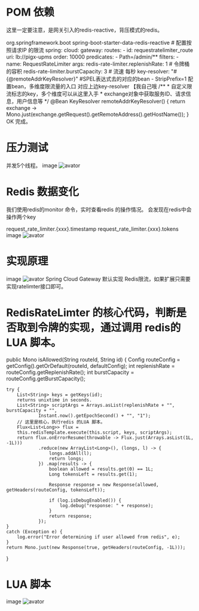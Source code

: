 # POM 依赖
这里一定要注意，是网关引入的redis-reactive，背压模式的redis。

<!--基于 reactive stream 的redis -->
<dependency>
    <groupId>org.springframework.boot</groupId>
    <artifactId>spring-boot-starter-data-redis-reactive</artifactId>
</dependency>
# 配置按照请求IP 的限流
spring:
  cloud:
    gateway:
      routes:
      - id: requestratelimiter_route
        uri: lb://pigx-upms
        order: 10000
        predicates:
        - Path=/admin/**
        filters:
        - name: RequestRateLimiter
          args:
            redis-rate-limiter.replenishRate: 1  # 令牌桶的容积
            redis-rate-limiter.burstCapacity: 3  # 流速 每秒
            key-resolver: "#{@remoteAddrKeyResolver}" #SPEL表达式去的对应的bean
        - StripPrefix=1
配置bean，多维度限流量的入口 对应上边key-resolver 【我自己哦
/**
* 自定义限流标志的key，多个维度可以从这里入手
* exchange对象中获取服务ID、请求信息，用户信息等
*/
@Bean
KeyResolver remoteAddrKeyResolver() {
    return exchange -> Mono.just(exchange.getRequest().getRemoteAddress().getHostName());
}
OK 完成。

# 压力测试
并发5个线程。
image
![avator](http://a.pig4cloud.com/jmeter.png)

# Redis 数据变化
我们使用redis的monitor 命令，实时查看redis 的操作情况。
会发现在redis中会操作两个key

request_rate_limiter.{xxx}.timestamp
request_rate_limiter.{xxx}.tokens image
![avator](http://a.pig4cloud.com/redis_monitor.png)
# 实现原理
image
![avator](http://a.pig4cloud.com/uml111.png)
Spring Cloud Gateway 默认实现 Redis限流，如果扩展只需要实现ratelimter接口即可。

# RedisRateLimter 的核心代码，判断是否取到令牌的实现，通过调用 redis的LUA 脚本。
public Mono<Response> isAllowed(String routeId, String id) {
	Config routeConfig = getConfig().getOrDefault(routeId, defaultConfig);
	int replenishRate = routeConfig.getReplenishRate();
	int burstCapacity = routeConfig.getBurstCapacity();

	try {
		List<String> keys = getKeys(id);
		returns unixtime in seconds.
		List<String> scriptArgs = Arrays.asList(replenishRate + "", burstCapacity + "",
				Instant.now().getEpochSecond() + "", "1");
		// 这里是核心，执行redis 的LUA 脚本。
		Flux<List<Long>> flux =
		this.redisTemplate.execute(this.script, keys, scriptArgs);
		return flux.onErrorResume(throwable -> Flux.just(Arrays.asList(1L, -1L)))
				.reduce(new ArrayList<Long>(), (longs, l) -> {
					longs.addAll(l);
					return longs;
				}) .map(results -> {
					boolean allowed = results.get(0) == 1L;
					Long tokensLeft = results.get(1);

					Response response = new Response(allowed, getHeaders(routeConfig, tokensLeft));

					if (log.isDebugEnabled()) {
						log.debug("response: " + response);
					}
					return response;
				});
	}
	catch (Exception e) {
		log.error("Error determining if user allowed from redis", e);
	}
	return Mono.just(new Response(true, getHeaders(routeConfig, -1L)));
}
# LUA 脚本
image
![avator](http://a.pig4cloud.com/lua.png)